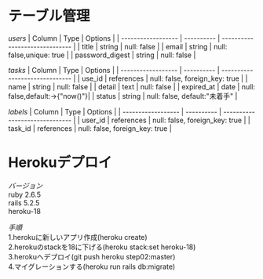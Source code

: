 # テーブル管理
*users*
| Column             | Type       | Options                        |
| ------------------ | ---------- | ------------------------------ |
| title              | string     | null: false                    |
| email              | string     | null: false,unique: true       |
| password_digest    | string     | null: false                    |

*tasks*
| Column             | Type       | Options                        |
| ------------------ | ---------- | ------------------------------ |
| use_id             | references | null: false, foreign_key: true |
| name               | string     | null: false                    |
| detail             | text       | null: false                    |
| expired_at         | date       | null: false,default:->{"now()"}|
| status             | string     | null: false, default:"未着手"   |

*labels*
| Column             | Type       | Options                        |
| ------------------ | ---------- | ------------------------------ |
| user_id            | references | null: false, foreign_key: true |
| task_id            | references | null: false, foreign_key: true |

#  Herokuデプロイ
*バージョン*  
ruby 2.6.5  
rails 5.2.5  
heroku-18  

*手順*  
1.herokuに新しいアプリ作成(heroku create)  
2.herokuのstackを18に下げる(heroku stack:set heroku-18)  
3.herokuへデプロイ(git push heroku step02:master)  
4.マイグレーションする(heroku run rails db:migrate)  